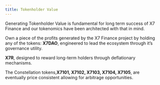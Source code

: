 ```yaml
---
title: Tokenholder Value
---
```


Generating Tokenholder Value is fundamental for long term success of X7 Finance and our tokenomics have been architected with that in mind.

Own a piece of the profits generated by the X7 Finance project by holding any of the tokens: **X7DAO**, engineered to lead the ecosystem through it’s governance utility.

**X7R**, designed to reward long-term holders through deflationary mechanisms.

The Constellation tokens,**X7101, X7102, X7103, X7104, X7105**, are eventually price consistent allowing for arbitrage opportunities.
